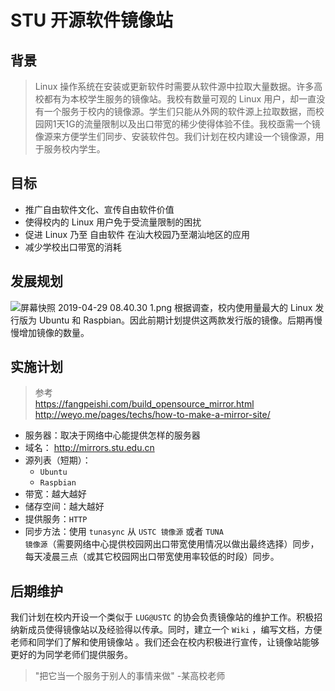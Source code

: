 # STU 开源软件镜像站
## 背景
>Linux 操作系统在安装或更新软件时需要从软件源中拉取大量数据。许多高校都有为本校学生服务的镜像站。我校有数量可观的 Linux 用户，却一直没有一个服务于校内的镜像源。学生们只能从外网的软件源上拉取数据，而校园网1天1G的流量限制以及出口带宽的稀少使得体验不佳。我校亟需一个镜像源来方便学生们同步、安装软件包。我们计划在校内建设一个镜像源，用于服务校内学生。
## 目标
* 推广自由软件文化、宣传自由软件价值
* 使得校内的 Linux 用户免于受流量限制的困扰
* 促进 Linux 乃至 自由软件 在汕大校园乃至潮汕地区的应用
* 减少学校出口带宽的消耗
## 发展规划
![屏幕快照 2019-04-29 08.40.30 1.png](https://i.loli.net/2019/04/29/5cc6480fa9624.png)
根据调查，校内使用量最大的 Linux 发行版为 Ubuntu 和 Raspbian。因此前期计划提供这两款发行版的镜像。后期再慢慢增加镜像的数量。
## 实施计划
>参考  
<https://fangpeishi.com/build_opensource_mirror.html>  
<http://weyo.me/pages/techs/how-to-make-a-mirror-site/>  

* 服务器：取决于网络中心能提供怎样的服务器
* 域名： <http://mirrors.stu.edu.cn>
* 源列表（短期）：  
    * <code>Ubuntu</code>
    * <code>Raspbian</code>  
* 带宽：越大越好    
* 储存空间：越大越好
* 提供服务：<code>HTTP</code>
* 同步方法：使用 <code>tunasync</code> 从 <code>USTC 镜像源</code> 或者 <code>TUNA 镜像源</code>（需要网络中心提供校园网出口带宽使用情况以做出最终选择）同步，每天凌晨三点（或其它校园网出口带宽使用率较低的时段）同步。

## 后期维护
我们计划在校内开设一个类似于 <code>LUG@USTC</code> 的协会负责镜像站的维护工作。积极招纳新成员使得镜像站以及经验得以传承。同时，建立一个 <code>Wiki</code> ，编写文档，方便老师和同学们了解和使用镜像站 。我们还会在校内积极进行宣传，让镜像站能够更好的为同学老师们提供服务。

>"把它当一个服务于别人的事情来做" -某高校老师





